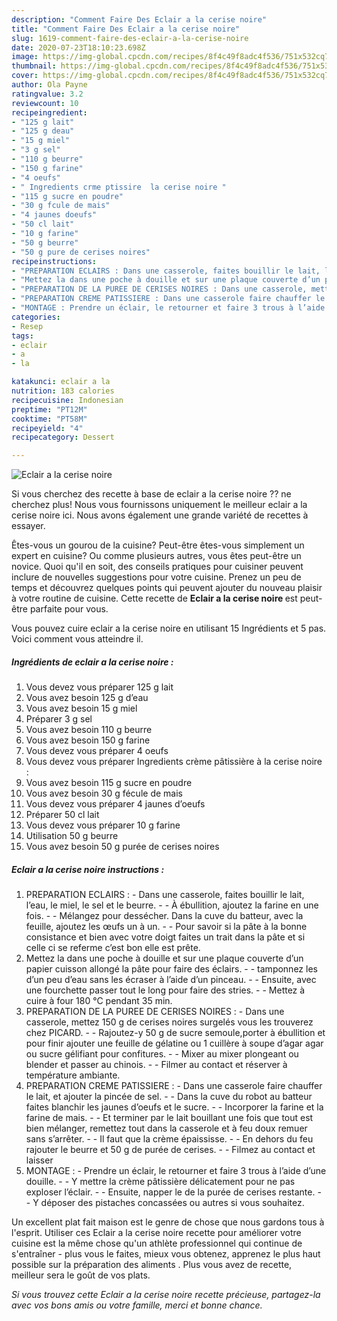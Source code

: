 ```yaml
---
description: "Comment Faire Des Eclair a la cerise noire"
title: "Comment Faire Des Eclair a la cerise noire"
slug: 1619-comment-faire-des-eclair-a-la-cerise-noire
date: 2020-07-23T18:10:23.698Z
image: https://img-global.cpcdn.com/recipes/8f4c49f8adc4f536/751x532cq70/eclair-a-la-cerise-noire-photo-principale-de-la-recette.jpg
thumbnail: https://img-global.cpcdn.com/recipes/8f4c49f8adc4f536/751x532cq70/eclair-a-la-cerise-noire-photo-principale-de-la-recette.jpg
cover: https://img-global.cpcdn.com/recipes/8f4c49f8adc4f536/751x532cq70/eclair-a-la-cerise-noire-photo-principale-de-la-recette.jpg
author: Ola Payne
ratingvalue: 3.2
reviewcount: 10
recipeingredient:
- "125 g lait"
- "125 g deau"
- "15 g miel"
- "3 g sel"
- "110 g beurre"
- "150 g farine"
- "4 oeufs"
- " Ingredients crme ptissire  la cerise noire "
- "115 g sucre en poudre"
- "30 g fcule de mais"
- "4 jaunes doeufs"
- "50 cl lait"
- "10 g farine"
- "50 g beurre"
- "50 g pure de cerises noires"
recipeinstructions:
- "PREPARATION ECLAIRS : Dans une casserole, faites bouillir le lait, l’eau, le miel, le sel et le beurre.  À ébullition, ajoutez la farine en une fois.  Mélangez pour dessécher. Dans la cuve du batteur, avec la feuille, ajoutez les œufs un à un.  Pour savoir si la pâte à la bonne consistance et bien avec votre doigt faites un trait dans la pâte et si celle ci se referme c’est bon elle est prête."
- "Mettez la dans une poche à douille et sur une plaque couverte d’un papier cuisson allongé la pâte pour faire des éclairs.  tamponnez les d’un peu d’eau sans les écraser à l’aide d’un pinceau.  Ensuite, avec une fourchette passer tout le long pour faire des stries.  Mettez à cuire à four 180 °C pendant 35 min."
- "PREPARATION DE LA PUREE DE CERISES NOIRES : Dans une casserole, mettez 150 g de cerises noires surgelés vous les trouverez chez PICARD.  Rajoutez-y 50 g de sucre semoule,porter à ébullition et pour finir ajouter une feuille de gélatine ou 1 cuillère à soupe d’agar agar ou sucre gélifiant pour confitures.  Mixer au mixer plongeant ou blender et passer au chinois.  Filmer au contact et réserver à température ambiante."
- "PREPARATION CREME PATISSIERE : Dans une casserole faire chauffer le lait, et ajouter la pincée de sel.  Dans la cuve du robot au batteur faites blanchir les jaunes d’oeufs et le sucre.  Incorporer la farine et la farine de mais.  Et terminer par le lait bouillant une fois que tout est bien mélanger, remettez tout dans la casserole et à feu doux remuer sans s’arrêter.  Il faut que la crème épaississe.  En dehors du feu rajouter le beurre et 50 g de purée de cerises.  Filmez au contact et laisser"
- "MONTAGE : Prendre un éclair, le retourner et faire 3 trous à l’aide d’une douille.  Y mettre la crème pâtissière délicatement pour ne pas exploser l’éclair.  Ensuite, napper le de la purée de cerises restante.  Y déposer des pistaches concassées ou autres si vous souhaitez."
categories:
- Resep
tags:
- eclair
- a
- la

katakunci: eclair a la 
nutrition: 183 calories
recipecuisine: Indonesian
preptime: "PT12M"
cooktime: "PT58M"
recipeyield: "4"
recipecategory: Dessert

---
```



![Eclair a la cerise noire](https://img-global.cpcdn.com/recipes/8f4c49f8adc4f536/751x532cq70/eclair-a-la-cerise-noire-photo-principale-de-la-recette.jpg)

Si vous cherchez des recette à base de eclair a la cerise noire ?? ne cherchez plus! Nous vous fournissons uniquement le meilleur eclair a la cerise noire ici. Nous avons également une grande variété de recettes à essayer.

Êtes-vous un gourou de la cuisine? Peut-être êtes-vous simplement un expert en cuisine? Ou comme plusieurs autres, vous êtes peut-être un novice. Quoi qu'il en soit, des conseils pratiques pour cuisiner peuvent inclure de nouvelles suggestions pour votre cuisine. Prenez un peu de temps et découvrez quelques points qui peuvent ajouter du nouveau plaisir à votre routine de cuisine. Cette recette de <strong> Eclair a la cerise noire </strong> est peut-être parfaite pour vous.

<!--inarticleads1-->

Vous pouvez cuire eclair a la cerise noire en utilisant 15 Ingrédients et 5 pas. Voici comment vous atteindre il.

##### Ingrédients de eclair a la cerise noire :

1. Vous devez vous préparer 125 g lait
1. Vous avez besoin 125 g d’eau
1. Vous avez besoin 15 g miel
1. Préparer 3 g sel
1. Vous avez besoin 110 g beurre
1. Vous avez besoin 150 g farine
1. Vous devez vous préparer 4 oeufs
1. Vous devez vous préparer  Ingredients crème pâtissière à la cerise noire :
1. Vous avez besoin 115 g sucre en poudre
1. Vous avez besoin 30 g fécule de mais
1. Vous devez vous préparer 4 jaunes d’oeufs
1. Préparer 50 cl lait
1. Vous devez vous préparer 10 g farine
1. Utilisation 50 g beurre
1. Vous avez besoin 50 g purée de cerises noires




<!--inarticleads2-->

##### Eclair a la cerise noire instructions :

1. PREPARATION ECLAIRS : - Dans une casserole, faites bouillir le lait, l’eau, le miel, le sel et le beurre. -  - À ébullition, ajoutez la farine en une fois. -  - Mélangez pour dessécher. Dans la cuve du batteur, avec la feuille, ajoutez les œufs un à un. -  - Pour savoir si la pâte à la bonne consistance et bien avec votre doigt faites un trait dans la pâte et si celle ci se referme c’est bon elle est prête.
1. Mettez la dans une poche à douille et sur une plaque couverte d’un papier cuisson allongé la pâte pour faire des éclairs. -  - tamponnez les d’un peu d’eau sans les écraser à l’aide d’un pinceau. -  - Ensuite, avec une fourchette passer tout le long pour faire des stries. -  - Mettez à cuire à four 180 °C pendant 35 min.
1. PREPARATION DE LA PUREE DE CERISES NOIRES : - Dans une casserole, mettez 150 g de cerises noires surgelés vous les trouverez chez PICARD. -  - Rajoutez-y 50 g de sucre semoule,porter à ébullition et pour finir ajouter une feuille de gélatine ou 1 cuillère à soupe d’agar agar ou sucre gélifiant pour confitures. -  - Mixer au mixer plongeant ou blender et passer au chinois. -  - Filmer au contact et réserver à température ambiante.
1. PREPARATION CREME PATISSIERE : - Dans une casserole faire chauffer le lait, et ajouter la pincée de sel. -  - Dans la cuve du robot au batteur faites blanchir les jaunes d’oeufs et le sucre. -  - Incorporer la farine et la farine de mais. -  - Et terminer par le lait bouillant une fois que tout est bien mélanger, remettez tout dans la casserole et à feu doux remuer sans s’arrêter. -  - Il faut que la crème épaississe. -  - En dehors du feu rajouter le beurre et 50 g de purée de cerises. -  - Filmez au contact et laisser
1. MONTAGE : - Prendre un éclair, le retourner et faire 3 trous à l’aide d’une douille. -  - Y mettre la crème pâtissière délicatement pour ne pas exploser l’éclair. -  - Ensuite, napper le de la purée de cerises restante. -  - Y déposer des pistaches concassées ou autres si vous souhaitez.




<!--inarticleads1-->

<p>
Un excellent plat fait maison est le genre de chose que nous gardons tous à l'esprit. Utiliser ces Eclair a la cerise noire recette pour améliorer votre cuisine est la même chose qu'un athlète professionnel qui continue de s'entraîner - plus vous le faites, mieux vous obtenez, apprenez le plus haut possible sur la préparation des aliments . Plus vous avez de recette, meilleur sera le goût de vos plats.
</p>

<p>
<i>Si vous trouvez cette Eclair a la cerise noire recette précieuse, partagez-la avec vos bons amis ou votre famille, merci et bonne chance.</i>
</p>
